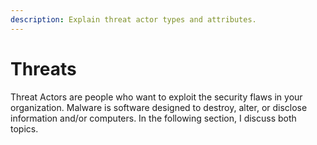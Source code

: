 ```yaml
---
description: Explain threat actor types and attributes.
---
```


# Threats

Threat Actors are people who want to exploit the security flaws in your organization. Malware is software designed to destroy, alter, or disclose information and/or computers. In the following section, I discuss both topics. 

